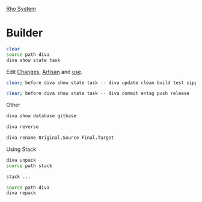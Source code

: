 [Rho System](readme.md)



# Builder
```bash
clear
source path diva
diva show state task
```
Edit [Changes](changes.md),  [Artisan](artisan.md) and [use](usr/use).
```bash
clear; before diva show state task -- diva update clean build test zippe install check stage
```
```bash
clear; before diva show state task -- diva commit entag push release
```
Other
```bash
diva show database gitbase
```
```bash
diva reverse
```
```bash
diva rename Original.Source Final.Target
```
Using Stack
```bash
diva unpack
source path stack
```
```bash
stack ...
```
```bash
source path diva
diva repack
```

